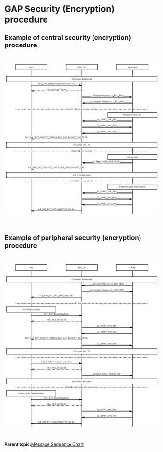 # GAP Security \(Encryption\) procedure

## Example of central security \(encryption\) procedure

<br />

![](GUID-A98E2119-6F92-413A-BE15-CAA8DB458B8F-low.png)

<br />

## Example of peripheral security \(encryption\) procedure

<br />

![](GUID-EEFC802E-931C-4CF9-BF14-DCA1D1F44B6B-low.png)

<br />

**Parent topic:**[Message Sequence Chart](GUID-1A7E8B4B-B471-43E1-BC73-81D705900D18.md)

